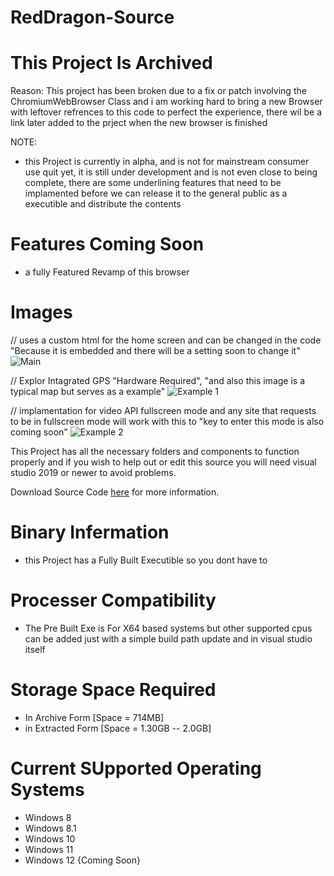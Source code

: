 # RedDragon-Source

# This Project Is Archived
Reason: This project has been broken due to a fix or patch involving the ChromiumWebBrowser Class and i am working hard to bring a new Browser with leftover refrences to this code to perfect the experience, there wil be a link later added to the prject when the new browser is finished

NOTE:
+ this Project is currently in alpha, and is not for mainstream consumer use quit yet, it is still under development and is not even close to being complete, there are some underlining features that need to be implamented before we can release it to the general public as a executible and distribute the contents


# Features Coming Soon

+ a fully Featured Revamp of this browser

# Images

// uses a custom html for the home screen and can be changed in the code "Because it is embedded and there will be a setting soon to change it"
![Main](https://github.com/UnknownUserVr/RedDragon-Source/assets/115958199/7c1e2903-0448-423a-9243-0706007e715a)

// Explor Intagrated GPS "Hardware Required", "and also this image is a typical map but serves as a example"
![Example 1](https://github.com/UnknownUserVr/RedDragon-Source/assets/115958199/3e82a449-61fc-413b-aab5-bdf6a7aa10e6)

// implamentation for video API fullscreen mode and any site that requests to be in fullscreen mode will work with this to "key to enter this mode is also coming soon"
![Example 2](https://github.com/UnknownUserVr/RedDragon-Source/assets/115958199/68ae8d71-9c71-4fa6-88b3-25b06ab851ed)

This Project has all the necessary folders and components to function properly
and if you wish to help out or edit this source you will need visual studio 2019 or newer to avoid problems.

Download Source Code [here](https://www.mediafire.com/file/5fchj3bwzmjkq78/RedDragon-master.zip/file) for more information.

# Binary Infermation
 + this Project has a Fully Built Executible so you dont have to

# Processer Compatibility 
 + The Pre Built Exe is For X64 based systems but other supported cpus can be added just with a simple build path update and in visual studio itself

# Storage Space Required
+ In Archive Form [Space = 714MB]
+ in Extracted Form [Space = 1.30GB -- 2.0GB]

# Current SUpported Operating Systems
+ Windows 8
+ Windows 8.1
+ Windows 10
+ Windows 11
+ Windows 12 {Coming Soon}
